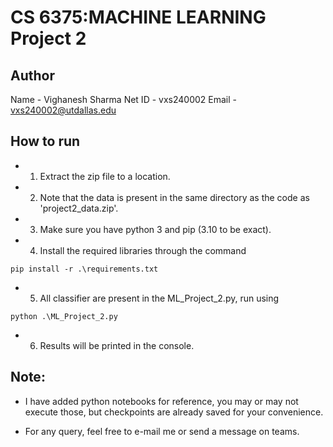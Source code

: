 # CS 6375:MACHINE LEARNING Project 2

## Author

Name - Vighanesh Sharma
Net ID - vxs240002
Email - vxs240002@utdallas.edu


## How to run

* 1. Extract the zip file to a location.

* 2. Note that the data is present in the same directory as the code as 'project2_data.zip'.

* 3. Make sure you have python 3 and pip (3.10 to be exact).

* 4. Install the required libraries through the command 
```
pip install -r .\requirements.txt
```

* 5. All classifier are present in the ML_Project_2.py, run using
```
python .\ML_Project_2.py
```
* 6. Results will be printed in the console.

## Note:

* I have added python notebooks for reference, you may or may not execute those, but checkpoints are already saved for your convenience.

* For any query, feel free to e-mail me or send a message on teams. 